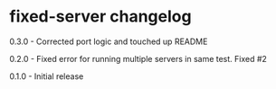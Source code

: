 # fixed-server changelog
0.3.0 - Corrected port logic and touched up README

0.2.0 - Fixed error for running multiple servers in same test. Fixed #2

0.1.0 - Initial release
